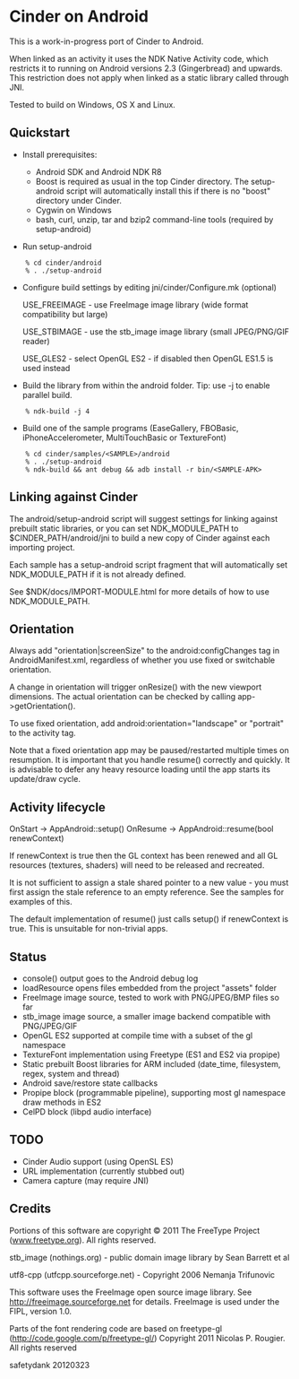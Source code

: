 Cinder on Android
=================

This is a work-in-progress port of Cinder to Android.

When linked as an activity it uses the NDK Native Activity code, which
restricts it to running on Android versions 2.3 (Gingerbread) and upwards. This
restriction does not apply when linked as a static library called through JNI.

Tested to build on Windows, OS X and Linux.


Quickstart
----------

* Install prerequisites:

  - Android SDK and Android NDK R8
  - Boost is required as usual in the top Cinder directory.  The setup-android script will
    automatically install this if there is no "boost" directory under Cinder.
  - Cygwin on Windows
  - bash, curl, unzip, tar and bzip2 command-line tools (required by setup-android)

* Run setup-android

```
    % cd cinder/android
    % . ./setup-android
```

* Configure build settings by editing jni/cinder/Configure.mk (optional)
  
    USE_FREEIMAGE - use FreeImage image library (wide format compatibility but large)

    USE_STBIMAGE  - use the stb_image image library (small JPEG/PNG/GIF reader)

    USE_GLES2     - select OpenGL ES2 - if disabled then OpenGL ES1.5 is used instead

* Build the library from within the android folder.  Tip: use -j <num cores> to
  enable parallel build.

```
    % ndk-build -j 4
```

* Build one of the sample programs (EaseGallery, FBOBasic, iPhoneAccelerometer,
  MultiTouchBasic or TextureFont)

```
    % cd cinder/samples/<SAMPLE>/android
    % . ./setup-android
    % ndk-build && ant debug && adb install -r bin/<SAMPLE-APK>
```


Linking against Cinder
----------------------

The android/setup-android script will suggest settings for linking against
prebuilt static libraries, or you can set NDK_MODULE_PATH to
$CINDER_PATH/android/jni to build a new copy of Cinder against each importing
project.

Each sample has a setup-android script fragment that will automatically set
NDK_MODULE_PATH if it is not already defined.

See $NDK/docs/IMPORT-MODULE.html for more details of how to use
NDK_MODULE_PATH.


Orientation
-----------

Always add "orientation|screenSize" to the android:configChanges tag in
AndroidManifest.xml, regardless of whether you use fixed or switchable
orientation.

A change in orientation will trigger onResize() with the new viewport
dimensions.  The actual orientation can be checked by calling
app->getOrientation().

To use fixed orientation, add android:orientation="landscape" or "portrait" to
the activity tag.

Note that a fixed orientation app may be paused/restarted multiple times on
resumption.  It is important that you handle resume() correctly and quickly.
It is advisable to defer any heavy resource loading until the app starts its
update/draw cycle.


Activity lifecycle
------------------

OnStart  -> AppAndroid::setup()
OnResume -> AppAndroid::resume(bool renewContext)

If renewContext is true then the GL context has been renewed and all GL
resources (textures, shaders) will need to be released and recreated.

It is not sufficient to assign a stale shared pointer to a new value - you
must first assign the stale reference to an empty reference.  See the
samples for examples of this.

The default implementation of resume() just calls setup() if renewContext
is true.  This is unsuitable for non-trivial apps.


Status
------

* console() output goes to the Android debug log
* loadResource opens files embedded from the project "assets" folder
* FreeImage image source, tested to work with PNG/JPEG/BMP files so far
* stb_image image source, a smaller image backend compatible with PNG/JPEG/GIF
* OpenGL ES2 supported at compile time with a subset of the gl namespace
* TextureFont implementation using Freetype (ES1 and ES2 via propipe)
* Static prebuilt Boost libraries for ARM included (date_time, filesystem,
  regex, system and thread)
* Android save/restore state callbacks
* Propipe block (programmable pipeline), supporting most gl namespace draw
  methods in ES2
* CelPD block (libpd audio interface)

TODO
----

* Cinder Audio support (using OpenSL ES)
* URL implementation (currently stubbed out)
* Camera capture (may require JNI)


Credits
-------

Portions of this software are copyright © 2011 The FreeType Project (www.freetype.org).  All rights reserved.

stb_image (nothings.org) - public domain image library by Sean Barrett et al

utf8-cpp (utfcpp.sourceforge.net) - Copyright 2006 Nemanja Trifunovic

This software uses the FreeImage open source image library. See http://freeimage.sourceforge.net for details.
FreeImage is used under the FIPL, version 1.0.

Parts of the font rendering code are based on freetype-gl (http://code.google.com/p/freetype-gl/)
Copyright 2011 Nicolas P. Rougier. All rights reserved


safetydank 20120323

